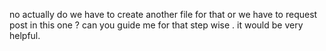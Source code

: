 no actually do we have to create another file for that or we have to request
post in this one ? can you guide me for that step wise . it would be very
helpful.